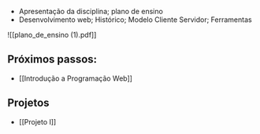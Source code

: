 - Apresentação da disciplina; plano de ensino
- Desenvolvimento web; Histórico; Modelo Cliente Servidor; Ferramentas

![[plano_de_ensino (1).pdf]]

## Próximos passos:
- [[Introdução a Programação Web]]

## Projetos
- [[Projeto I]]